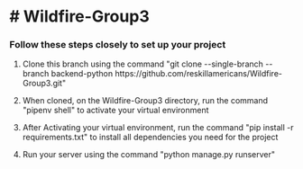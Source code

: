 <h1># Wildfire-Group3</h1>
<h3>Follow these steps closely to set up your project</h3>
<ol>
	<li><p>Clone this branch using the command "git clone --single-branch --branch backend-python https://github.com/reskillamericans/Wildfire-Group3.git"</p> </li>
	<li> <p>When cloned, on the Wildfire-Group3 directory, run the command  "pipenv shell" to activate your virtual environment</p> </li>
	<li><p>After Activating your virtual environment, run the command "pip install -r requirements.txt" to install all dependencies you need for the project</p> </li>
	<li> <p>Run your server using the command "python manage.py runserver"</p> </li>
</ol>
